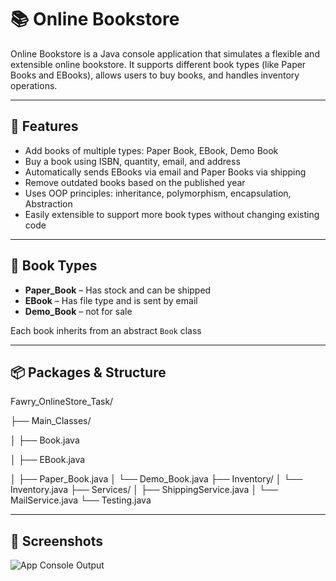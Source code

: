 # 📚 Online Bookstore

Online Bookstore is a Java console application that simulates a flexible and extensible online bookstore. It supports different book types (like Paper Books and EBooks), allows users to buy books, and handles inventory operations.

---

## 🚀 Features

- Add books of multiple types: Paper Book, EBook, Demo Book
- Buy a book using ISBN, quantity, email, and address
- Automatically sends EBooks via email and Paper Books via shipping
- Remove outdated books based on the published year
- Uses OOP principles: inheritance, polymorphism, encapsulation, Abstraction
- Easily extensible to support more book types without changing existing code

---

## 🧱 Book Types

- **Paper_Book** – Has stock and can be shipped
- **EBook** – Has file type and is sent by email
- **Demo_Book** – not for sale

Each book inherits from an abstract `Book` class

---

## 📦 Packages & Structure

Fawry_OnlineStore_Task/

├── Main_Classes/

│ ├── Book.java

│ ├── EBook.java

│ ├── Paper_Book.java
│ └── Demo_Book.java
├── Inventory/
│ └── Inventory.java
├── Services/
│ ├── ShippingService.java
│ └── MailService.java
└── Testing.java

---

## 📸 Screenshots
![App Console Output](https://github.com/user-attachments/assets/f1757230-3dce-409f-8f55-c4558753d827)

